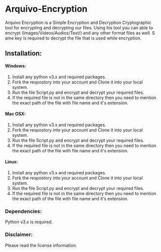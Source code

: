 # Arquivo-Encryption
 Arquivo Encryption is a Simple Encryption and Decryption Cryptographic tool for encrypting and decrypting our files.
 Using his tool you can able to encrypt (Images/Videos/Audios/Text/) and any other format files as well.
S ame key is required to decrypt the file that is used while encryption.

## Installation:

#### Windows:
1) Install any python v3.x and required packages.
2) Fork the respostory into your account and Clone it into your local system.
3) Run the file Script.py and encrypt and decrypt your required files.
4) If the required file is not in the same directory then you need to mention the exact path of the file with file name and it's extension.

#### Mac OSX:
1) Install any python v3.x and required packages.
2) Fork the respostory into your account and Clone it into your local system.
3) Run the file Script.py and encrypt and decrypt your required files.
4) If the required file is not in the same directory then you need to mention the exact path of the file with file name and it's extension.

#### Linux:
1) Install any python v3.x and required packages.
2) Fork the respostory into your account and Clone it into your local system.
3) Run the file Script.py and encrypt and decrypt your required files.
4) If the required file is not in the same directory then you need to mention the exact path of the file with file name and it's extension.

### Dependencies:
 Python v3.x is required.
### Disclaimer:
 Please read the license information.
